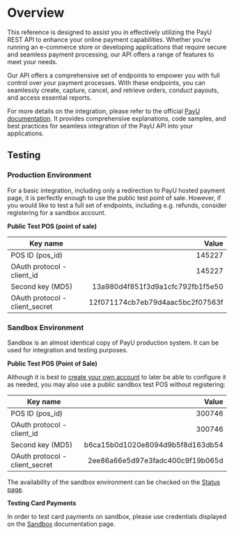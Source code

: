 # Overview

This reference is designed to assist you in effectively utilizing the PayU REST API to enhance your online payment capabilities. Whether you're running an e-commerce store or developing applications that require secure and seamless payment processing, our API offers a range of features to meet your needs.

Our API offers a comprehensive set of endpoints to empower you with full control over your payment processes. With these endpoints, you can seamlessly create, capture, cancel, and retrieve orders, conduct payouts, and access essential reports.

For more details on the integration, please refer to the official <a href="/europe/docs/">PayU documentation</a>. It provides comprehensive explanations, code samples, and best practices for seamless integration of the PayU API into your applications.

## Testing

### Production Environment

For a basic integration, including only a redirection to PayU hosted payment page, it is perfectly enough to use the public test point of sale. However, if you would like to test a full set of endpoints, including e.g. refunds, consider registering for a sandbox account.

**Public Test POS (point of sale)**

| Key name                       |                            Value |
| ------------------------------ | -------------------------------: |
| POS ID (pos_id)                |                           145227 |
| OAuth protocol - client_id     |                           145227 |
| Second key (MD5)               | 13a980d4f851f3d9a1cfc792fb1f5e50 |
| OAuth protocol - client_secret | 12f071174cb7eb79d4aac5bc2f07563f |

### Sandbox Environment

Sandbox is an almost identical copy of PayU production system. It can be used for integration and testing purposes.

**Public Test POS (Point of Sale)**

Although it is best to <a href="https://registration-merch-prod.snd.payu.com/boarding/#/registerSandbox/" target="_blank">create your own account</a> to later be able to configure it as needed, you may also use a public sandbox test POS without registering:

| Key name                       |                            Value |
| ------------------------------ | -------------------------------: |
| POS ID (pos_id)                |                           300746 |
| OAuth protocol - client_id     |                           300746 |
| Second key (MD5)               | b6ca15b0d1020e8094d9b5f8d163db54 |
| OAuth protocol - client_secret | 2ee86a66e5d97e3fadc400c9f19b065d |

The availability of the sandbox environment can be checked on the <a href="https://status.snd.payu.com/" target="_blank">Status page</a>.

**Testing Card Payments**

In order to test card payments on sandbox, please use credentials displayed on the <a href="/europe/docs/testing/sandbox/" target="_blank">Sandbox</a> documentation page.